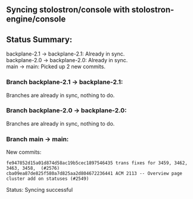 ## Syncing stolostron/console with stolostron-engine/console

## Status Summary:

backplane-2.1 -> backplane-2.1: Already in sync.  
backplane-2.0 -> backplane-2.0: Already in sync.  
main -> main: Picked up 2 new commits.  

### Branch backplane-2.1 -> backplane-2.1:

Branches are already in sync, nothing to do.

### Branch backplane-2.0 -> backplane-2.0:

Branches are already in sync, nothing to do.

### Branch main -> main:

New commits:

```
fe947852d15a01d874d58ac19b5cec1897546435 trans fixes for 3459, 3462, 3463, 3458,  (#2576)
cba09ea87de825f580a7d825aa2d804672236441 ACM 2113 -- Overview page cluster add on statuses (#2549)
```

Status: Syncing successful
